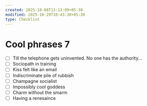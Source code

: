 ```yaml
---
created: 2025-10-08T13:13:09+05:30
modified: 2025-10-29T10:43:30+05:30
type: Checklist
---
```


# Cool phrases 7

- [ ] Till the telephone gets uninvented. No one has the authority...
- [ ] Sociopath in training
- [ ] Kiss felt like an email
- [ ] Indiscriminate pile of rubbish
- [ ] Champagne socialist
- [ ] Impossibly cool goddess 
- [ ] Charm without the smarm
- [ ] Having a renesaince
